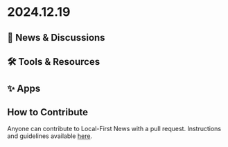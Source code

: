 # 2024.12.19

## 📰 News & Discussions


## 🛠️ Tools & Resources


## ✨ Apps


## How to Contribute
Anyone can contribute to Local-First News with a pull request. Instructions and guidelines available [here](https://github.com/localfirstnews/localfirstnews).

